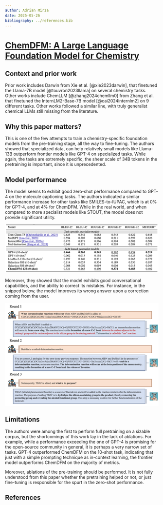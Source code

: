 ```yaml
---
author: Adrian Mirza
date: 2025-05-26
bibliography: ../references.bib
---
```

#  [ChemDFM: A Large Language Foundation Model for Chemistry](https://arxiv.org/pdf/2401.14818)

## Context and prior work

Prior work includes Darwin from Xie et al. [@xie2023darwin], that finetuned the Llama-7B model [@touvron2023llama] on several chemistry tasks. Other works include ChemLLM [@zhang2024chemllm0] from Zhang et al. that finetuned the InternLM2-Base-7B model [@cai2024internlm2] on 9 different tasks. Other works followed a similar line, with truly generalist chemical LLMs still missing from the literature.


## Why this paper matters?

This is one of the few attempts to train a chemistry-specific foundation models from the pre-training stage, all the way to fine-tuning. The authors showed that specialized data, can help relatively small models like Llama-13B outperform frontier models like GPT-4 on specialized tasks. While again, the tasks are extremely specific, the sheer scale of 34B tokens in the pretraining is important, since it is unprecedented.

## Model performance

The model seems to exhibit good zero-shot performance compared to GPT-4 on the molecule captioning tasks. The authors indicated a similar performance increase for other tasks like SMILES-to-IUPAC, which is at 0% for GPT-4, and at 4% for ChemDFM. While in the real world, and when compared to more specialist models like STOUT, the model does not provide significant utility.

![Model performance on the molecule captioning task. Star indicates reproduced results from Guo et al. [@guo2023can]](./chemdfm/Figure%201.png)

Moreover, they showed that the model exhibits good conversational capabilities, and the ability to correct its mistakes. For instance, in the snipped below, the model improves its wrong answer upon a correction coming from the user. 

![An example of a model's capability to correct itself towards the right answer, after being pointed out as a wrong by the user.](./chemdfm/Figure%202.png)

## Limitations

The authors were among the first to perform full pretraining on a sizable corpus, but the shortcomings of this work lay in the lack of ablations. For example, while a performance exceeding the one of GPT-4 is promising for the open-source community in general, it is perhaps a very narrow set of tasks. GPT-4 outperformed ChemDFM on the 10-shot task, indicating that just with a simple prompting technique as in-context learning, the frontier model outperforms ChemDFM on the majority of metrics.

Moreover, ablations of the pre-training should be performed. It is not fully understood from this paper whether the pretraining helped or not, or just fine-tuning is responsible for the spurt in the zero-shot performance.

## References


